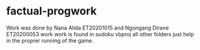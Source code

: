 # factual-progwork 
Work was done by Nana Alida ET20201015 and Ngongang Dirane ET20200053
work work is found in sudoku vbproj all other folders just help in the proprer running of the game.
